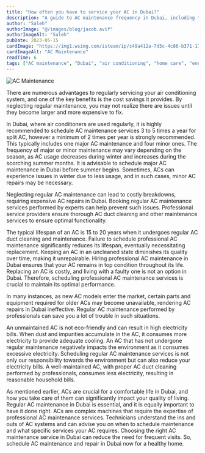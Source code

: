 ```yaml
---
title: "How often you have to service your AC in Dubai?"
description: "A guide to AC maintenance frequency in Dubai, including tips for servicing, duct cleaning, and maximizing AC lifespan and efficiency."
author: "Saleh"
authorImage: "@/images/blog/jacob.avif"
authorImageAlt: "Saleh"
pubDate: 2023-05-15
cardImage: "https://img1.wsimg.com/isteam/ip/c49a412a-7d5c-4c86-b371-17b58bdd84ac/pexels-jos%C3%A9-andr%C3%A9s-pacheco-cortes-5463-9870457.jpg/:/cr=t:0%25,l:0%25,w:100%25,h:100%25/rs=w:1280"
cardImageAlt: "AC Maintenance"
readTime: 6
tags: ["AC maintenance", "Dubai", "air conditioning", "home care", "energy efficiency"]
---
```



![AC Maintenance](https://img1.wsimg.com/isteam/ip/c49a412a-7d5c-4c86-b371-17b58bdd84ac/pexels-jos%C3%A9-andr%C3%A9s-pacheco-cortes-5463-9870457.jpg/:/cr=t:0%25,l:0%25,w:100%25,h:100%25/rs=w:1280 "AC Maintenance")

There are numerous advantages to regularly servicing your air conditioning system, and one of the key benefits is the cost savings it provides. By neglecting regular maintenance, you may not realize there are issues until they become larger and more expensive to fix.

In Dubai, where air conditioners are used regularly, it is highly recommended to schedule AC maintenance services 3 to 5 times a year for split AC, however a minimum of 2 times per year is strongly recommended. This typically includes one major AC maintenance and four minor ones. The frequency of major or minor maintenance may vary depending on the season, as AC usage decreases during winter and increases during the scorching summer months. It is advisable to schedule major AC maintenance in Dubai before summer begins. Sometimes, ACs can experience issues in winter due to less usage, and in such cases, minor AC repairs may be necessary.

Neglecting regular AC maintenance can lead to costly breakdowns, requiring expensive AC repairs in Dubai. Booking regular AC maintenance services performed by experts can help prevent such issues. Professional service providers ensure thorough AC duct cleaning and other maintenance services to ensure optimal functionality.

The typical lifespan of an AC is 15 to 20 years when it undergoes regular AC duct cleaning and maintenance. Failure to schedule professional AC maintenance significantly reduces its lifespan, eventually necessitating replacement. Keeping an AC in an uncleaned state diminishes its quality over time, making it unrepairable. Hiring professional AC maintenance in Dubai ensures that your AC remains in top condition throughout its life. Replacing an AC is costly, and living with a faulty one is not an option in Dubai. Therefore, scheduling professional AC maintenance services is crucial to maintain its optimal performance.

In many instances, as new AC models enter the market, certain parts and equipment required for older ACs may become unavailable, rendering AC repairs in Dubai ineffective. Regular AC maintenance performed by professionals can save you a lot of trouble in such situations.

An unmaintained AC is not eco-friendly and can result in high electricity bills. When dust and impurities accumulate in the AC, it consumes more electricity to provide adequate cooling. An AC that has not undergone regular maintenance negatively impacts the environment as it consumes excessive electricity. Scheduling regular AC maintenance services is not only our responsibility towards the environment but can also reduce your electricity bills. A well-maintained AC, with proper AC duct cleaning performed by professionals, consumes less electricity, resulting in reasonable household bills.

As mentioned earlier, ACs are crucial for a comfortable life in Dubai, and how you take care of them can significantly impact your quality of living. Regular AC maintenance in Dubai is essential, and it is equally important to have it done right. ACs are complex machines that require the expertise of professional AC maintenance services. Technicians understand the ins and outs of AC systems and can advise you on when to schedule maintenance and what specific services your AC requires. Choosing the right AC maintenance service in Dubai can reduce the need for frequent visits. So, schedule AC maintenance and repair in Dubai now for a healthy home.